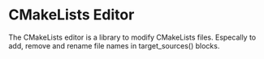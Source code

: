 # CMakeLists Editor

The CMakeLists editor is a library to modify CMakeLists files. Especally to
add, remove and rename file names in target_sources() blocks.

